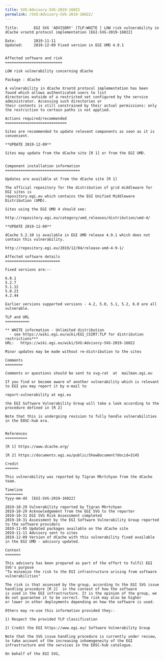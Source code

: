 ```yaml
---
title: SVG:Advisory-SVG-2019-16022
permalink: /SVG:Advisory-SVG-2019-16022/
---
```


    Title:       EGI SVG 'ADVISORY' [TLP:WHITE ] LOW risk vulnerability in dCache xrootd protocol implementation [EGI-SVG-2019-16022]

    Date:        2019-11-11
    Updated:     2019-12-09 Fixed version in EGI UMD 4.9.1


    Affected software and risk
    ==========================

    LOW risk vulnerability concerning dCache

    Package : dCache

    A vulnerability in dCache Xrootd protocol implementation has been found which allows authenticated users to list
    directories outside of a restricted set configured by the service administrator. Accessing such directories or
    their contents is still constrained by their actual permissions: only the restriction to certain paths is not applied.

    Actions required/recommended
    ============================

    Sites are recommended to update relevant components as soon as it is convenient.

    **UPDATE 2019-12-09**

    Sites may update from the dCache site [R 1] or from the EGI UMD.


    Component installation information
    ==================================

    Updates are available at from the dCache site [R 1]

    The official repository for the distribution of grid middleware for EGI sites is
    repository.egi.eu which contains the EGI Unified Middleware Distribution (UMD).

    Sites using the EGI UMD 4 should see:

    http://repository.egi.eu/category/umd_releases/distribution/umd-4/

    **UPDATE 2019-12-09**

    dCache 5.2.10 is available in EGI UMD release 4.9.1 which does not contain this vulnerability.

    http://repository.egi.eu/2019/12/04/release-umd-4-9-1/

    Affected software details
    =========================

    Fixed versions are:--

    6.0.1
    5.2.7
    5.1.12
    5.0.23
    4.2.44

    Earlier versions supported versions - 4.2, 5.0, 5.1, 5.2, 6.0 are all vulnerable.

    TLP and URL
    ===========

    ** WHITE information - Unlimited distribution
      - see https://wiki.egi.eu/wiki/EGI_CSIRT:TLP for distribution restrictions***
    URL:   https://wiki.egi.eu/wiki/SVG:Advisory-SVG-2019-16022

    Minor updates may be made without re-distribution to the sites

    Comments
    ========

    Comments or questions should be sent to svg-rat  at  mailman.egi.eu

    If you find or become aware of another vulnerability which is relevant to EGI you may report it by e-mail to

    report-vulnerability at egi.eu

    the EGI Software Vulnerability Group will take a look according to the procedure defined in [R 2]

    Note that this is undergoing revision to fully handle vulnerabilities in the EOSC-hub era.


    References
    ==========

    [R 1] https://www.dcache.org/

    [R 2] https://documents.egi.eu/public/ShowDocument?docid=3145

    Credit
    ======

    This vulnerability was reported by Tigran Mkrtchyan from the dCache team.

    Timeline
    ========
    Yyyy-mm-dd  [EGI-SVG-2019-16022]

    2019-10-29 Vulnerability reported by Tigran Mkrtchyan
    2019-10-29 Acknowledgement from the EGI SVG to the reporter
    2019-10-31 EGI SVG Risk Assessment completed
    2019-10-31 Assessment by the EGI Software Vulnerability Group reported to the software providers
    2019-11-05 Updated packages available on the dCache site
    2019-11-11 Advisory sent to sites
    2019-12-09 Version of dCache with this vulnerability fixed available in the EGI UMD - advisory updated.

    Context
    =======

    This advisory has been prepared as part of the effort to fulfil EGI SVG's purpose
    "To minimize the risk to the EGI infrastructure arising from software vulnerabilities"

    The risk is that assessed by the group, according to the EGI SVG issue handling procedure [R 2]  in the context of how the software
    is used in the EGI infrastructure. It is the opinion of the group, we do not guarantee it to be correct. The risk may also be higher
    or lower in other deployments depending on how the software is used.

    Others may re-use this information provided they:-

    1) Respect the provided TLP classification

    2) Credit the EGI https://www.egi.eu/ Software Vulnerability Group

    Note that the SVG issue handling procedure is currently under review, to take account of the increasing inhomogeneity of the EGI
    infrastructure and the services in the EOSC-hub catalogue.

    On behalf of the EGI SVG,